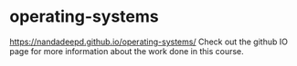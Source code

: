 # operating-systems
https://nandadeepd.github.io/operating-systems/
Check out the github IO page for more information about the work done in this course. 
